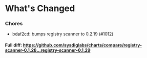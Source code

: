 # What's Changed

### Chores
- [bdaf2cd](https://github.com/sysdiglabs/charts/commit/bdaf2cd6d967ba9d7ed7372f4da3dcb49d5c7acf): bumps registry scanner to 0.2.19 ([#1012](https://github.com/sysdiglabs/charts/issues/1012))

#### Full diff: https://github.com/sysdiglabs/charts/compare/registry-scanner-0.1.28...registry-scanner-0.1.29
